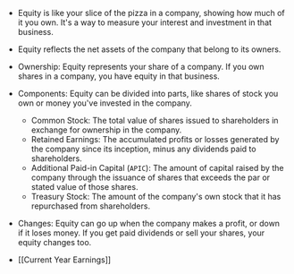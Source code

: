 - Equity is like your slice of the pizza in a company, showing how much of it you own. It's a way to measure your interest and investment in that business.
- Equity reflects the net assets of the company that belong to its owners.

- Ownership: Equity represents your share of a company. If you own shares in a company, you have equity in that business.
- Components: Equity can be divided into parts, like shares of stock you own or money you've invested in the company.
	- Common Stock: The total value of shares issued to shareholders in exchange for ownership in the company.
	- Retained Earnings: The accumulated profits or losses generated by the company since its inception, minus any dividends paid to shareholders.
	- Additional Paid-in Capital (`APIC`): The amount of capital raised by the company through the issuance of shares that exceeds the par or stated value of those shares.
	- Treasury Stock: The amount of the company's own stock that it has repurchased from shareholders.
- Changes: Equity can go up when the company makes a profit, or down if it loses money. If you get paid dividends or sell your shares, your equity changes too.


- [[Current Year Earnings]]

